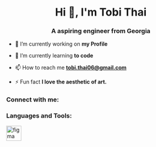 <h1 align="center">Hi 👋, I'm Tobi Thai</h1>
<h3 align="center">A aspiring engineer from Georgia</h3>

- 🔭 I’m currently working on **my Profile**

- 🌱 I’m currently learning **to code**

- 📫 How to reach me **tobi.thai06@gmail.com**

- ⚡ Fun fact **I love the aesthetic of art.**

<h3 align="left">Connect with me:</h3>
<p align="left">
</p>

<h3 align="left">Languages and Tools:</h3>
<p align="left"> <a href="https://www.figma.com/" target="_blank" rel="noreferrer"> <img src="https://www.vectorlogo.zone/logos/figma/figma-icon.svg" alt="figma" width="40" height="40"/> </a> </p>
